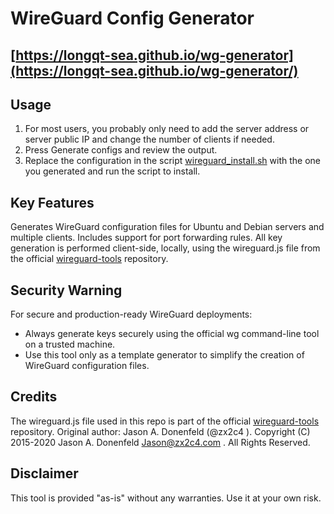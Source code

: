 # WireGuard Config Generator
## [https://longqt-sea.github.io/wg-generator](https://longqt-sea.github.io/wg-generator/)

## Usage
1. For most users, you probably only need to add the server address or server public IP and change the number of clients if needed.
2. Press Generate configs and review the output.
3. Replace the configuration in the script [wireguard_install.sh](https://github.com/LongQT-sea/wg-generator/blob/main/wireguard_install.sh) with the one you generated and run the script to install.

## Key Features
Generates WireGuard configuration files for Ubuntu and Debian servers and multiple clients.
Includes support for port forwarding rules.
All key generation is performed client-side, locally, using the wireguard.js file from the official [wireguard-tools](https://git.zx2c4.com/wireguard-tools/tree/contrib/keygen-html/wireguard.js) repository.

## Security Warning
For secure and production-ready WireGuard deployments:
- Always generate keys securely using the official wg command-line tool on a trusted machine.
- Use this tool only as a template generator to simplify the creation of WireGuard configuration files.

## Credits
The wireguard.js file used in this repo is part of the official [wireguard-tools](https://git.zx2c4.com/wireguard-tools) repository. Original author: Jason A. Donenfeld (@zx2c4 ).
Copyright (C) 2015-2020 Jason A. Donenfeld Jason@zx2c4.com . All Rights Reserved.

## Disclaimer
This tool is provided "as-is" without any warranties. Use it at your own risk.